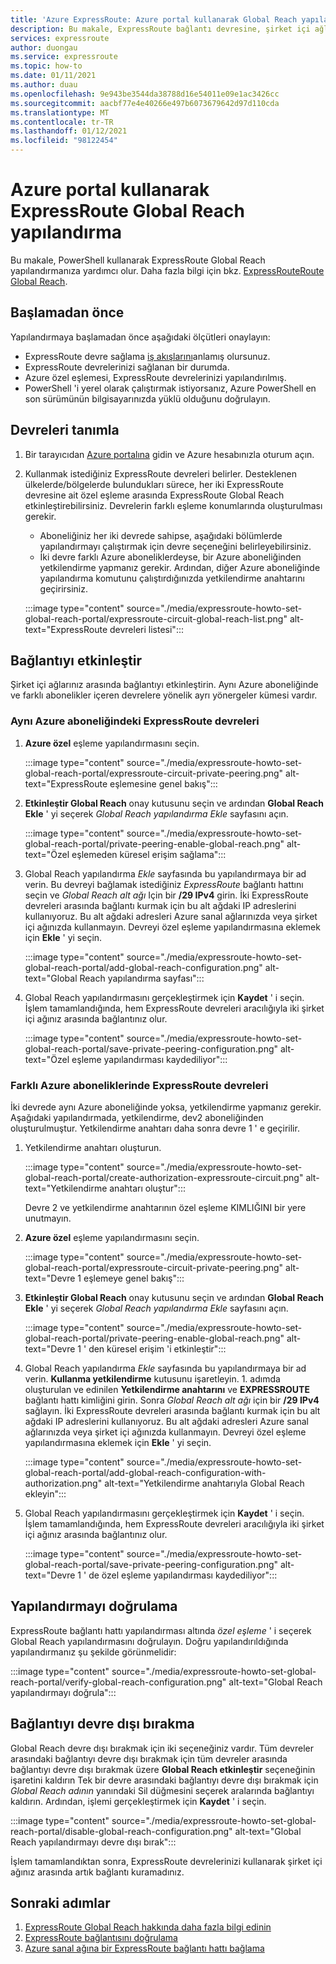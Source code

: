 ```yaml
---
title: 'Azure ExpressRoute: Azure portal kullanarak Global Reach yapılandırma'
description: Bu makale, ExpressRoute bağlantı devresine, şirket içi ağlarınızla özel bir ağ oluşturmak ve Azure portal kullanarak Global Reach etkinleştirmek için bir araya yönlendirmenize yardımcı olur.
services: expressroute
author: duongau
ms.service: expressroute
ms.topic: how-to
ms.date: 01/11/2021
ms.author: duau
ms.openlocfilehash: 9e943be3544da38788d16e54011e09e1ac3426cc
ms.sourcegitcommit: aacbf77e4e40266e497b6073679642d97d110cda
ms.translationtype: MT
ms.contentlocale: tr-TR
ms.lasthandoff: 01/12/2021
ms.locfileid: "98122454"
---
```

# <a name="configure-expressroute-global-reach-using-the-azure-portal"></a>Azure portal kullanarak ExpressRoute Global Reach yapılandırma

Bu makale, PowerShell kullanarak ExpressRoute Global Reach yapılandırmanıza yardımcı olur. Daha fazla bilgi için bkz. [ExpressRouteRoute Global Reach](expressroute-global-reach.md).

 ## <a name="before-you-begin"></a>Başlamadan önce

Yapılandırmaya başlamadan önce aşağıdaki ölçütleri onaylayın:

* ExpressRoute devre sağlama [iş akışlarını](expressroute-workflows.md)anlamış olursunuz.
* ExpressRoute devrelerinizi sağlanan bir durumda.
* Azure özel eşlemesi, ExpressRoute devrelerinizi yapılandırılmış.
* PowerShell 'i yerel olarak çalıştırmak istiyorsanız, Azure PowerShell en son sürümünün bilgisayarınızda yüklü olduğunu doğrulayın.

## <a name="identify-circuits"></a>Devreleri tanımla

1. Bir tarayıcıdan [Azure portalına](https://portal.azure.com) gidin ve Azure hesabınızla oturum açın.

2. Kullanmak istediğiniz ExpressRoute devreleri belirler. Desteklenen ülkelerde/bölgelerde bulundukları sürece, her iki ExpressRoute devresine ait özel eşleme arasında ExpressRoute Global Reach etkinleştirebilirsiniz. Devrelerin farklı eşleme konumlarında oluşturulması gerekir. 

   * Aboneliğiniz her iki devrede sahipse, aşağıdaki bölümlerde yapılandırmayı çalıştırmak için devre seçeneğini belirleyebilirsiniz.
   * İki devre farklı Azure aboneliklerdeyse, bir Azure aboneliğinden yetkilendirme yapmanız gerekir. Ardından, diğer Azure aboneliğinde yapılandırma komutunu çalıştırdığınızda yetkilendirme anahtarını geçirirsiniz.

    :::image type="content" source="./media/expressroute-howto-set-global-reach-portal/expressroute-circuit-global-reach-list.png" alt-text="ExpressRoute devreleri listesi":::

## <a name="enable-connectivity"></a>Bağlantıyı etkinleştir

Şirket içi ağlarınız arasında bağlantıyı etkinleştirin. Aynı Azure aboneliğinde ve farklı abonelikler içeren devrelere yönelik ayrı yönergeler kümesi vardır.

### <a name="expressroute-circuits-in-the-same-azure-subscription"></a>Aynı Azure aboneliğindeki ExpressRoute devreleri

1. **Azure özel** eşleme yapılandırmasını seçin. 

    :::image type="content" source="./media/expressroute-howto-set-global-reach-portal/expressroute-circuit-private-peering.png" alt-text="ExpressRoute eşlemesine genel bakış":::

1. **Etkinleştir Global Reach** onay kutusunu seçin ve ardından **Global Reach Ekle** ' yi seçerek *Global Reach yapılandırma Ekle* sayfasını açın.

    :::image type="content" source="./media/expressroute-howto-set-global-reach-portal/private-peering-enable-global-reach.png" alt-text="Özel eşlemeden küresel erişim sağlama":::

1. Global Reach yapılandırma *Ekle* sayfasında bu yapılandırmaya bir ad verin. Bu devreyi bağlamak istediğiniz *ExpressRoute* bağlantı hattını seçin ve *Global Reach alt ağı* Için bir **/29 IPv4** girin. İki ExpressRoute devreleri arasında bağlantı kurmak için bu alt ağdaki IP adreslerini kullanıyoruz. Bu alt ağdaki adresleri Azure sanal ağlarınızda veya şirket içi ağınızda kullanmayın. Devreyi özel eşleme yapılandırmasına eklemek için **Ekle** ' yi seçin.

    :::image type="content" source="./media/expressroute-howto-set-global-reach-portal/add-global-reach-configuration.png" alt-text="Global Reach yapılandırma sayfası":::

1. Global Reach yapılandırmasını gerçekleştirmek için **Kaydet** ' i seçin. İşlem tamamlandığında, hem ExpressRoute devreleri aracılığıyla iki şirket içi ağınız arasında bağlantınız olur.

    :::image type="content" source="./media/expressroute-howto-set-global-reach-portal/save-private-peering-configuration.png" alt-text="Özel eşleme yapılandırması kaydediliyor":::

### <a name="expressroute-circuits-in-different-azure-subscriptions"></a>Farklı Azure aboneliklerinde ExpressRoute devreleri

İki devrede aynı Azure aboneliğinde yoksa, yetkilendirme yapmanız gerekir. Aşağıdaki yapılandırmada, yetkilendirme, dev2 aboneliğinden oluşturulmuştur. Yetkilendirme anahtarı daha sonra devre 1 ' e geçirilir.

1. Yetkilendirme anahtarı oluşturun.

   :::image type="content" source="./media/expressroute-howto-set-global-reach-portal/create-authorization-expressroute-circuit.png" alt-text="Yetkilendirme anahtarı oluştur"::: 

   Devre 2 ve yetkilendirme anahtarının özel eşleme KIMLIĞINI bir yere unutmayın.

1. **Azure özel** eşleme yapılandırmasını seçin. 

    :::image type="content" source="./media/expressroute-howto-set-global-reach-portal/expressroute-circuit-private-peering.png" alt-text="Devre 1 eşlemeye genel bakış":::

1. **Etkinleştir Global Reach** onay kutusunu seçin ve ardından **Global Reach Ekle** ' yi seçerek *Global Reach yapılandırma Ekle* sayfasını açın.

    :::image type="content" source="./media/expressroute-howto-set-global-reach-portal/private-peering-enable-global-reach.png" alt-text="Devre 1 ' den küresel erişim 'i etkinleştir":::

1. Global Reach yapılandırma *Ekle* sayfasında bu yapılandırmaya bir ad verin. **Kullanma yetkilendirme** kutusunu işaretleyin. 1. adımda oluşturulan ve edinilen **Yetkilendirme anahtarını** ve **EXPRESSROUTE** bağlantı hattı kimliğini girin. Sonra *Global Reach alt ağı* için bir **/29 IPv4** sağlayın. İki ExpressRoute devreleri arasında bağlantı kurmak için bu alt ağdaki IP adreslerini kullanıyoruz. Bu alt ağdaki adresleri Azure sanal ağlarınızda veya şirket içi ağınızda kullanmayın. Devreyi özel eşleme yapılandırmasına eklemek için **Ekle** ' yi seçin.

    :::image type="content" source="./media/expressroute-howto-set-global-reach-portal/add-global-reach-configuration-with-authorization.png" alt-text="Yetkilendirme anahtarıyla Global Reach ekleyin":::

1. Global Reach yapılandırmasını gerçekleştirmek için **Kaydet** ' i seçin. İşlem tamamlandığında, hem ExpressRoute devreleri aracılığıyla iki şirket içi ağınız arasında bağlantınız olur.

    :::image type="content" source="./media/expressroute-howto-set-global-reach-portal/save-private-peering-configuration.png" alt-text="Devre 1 ' de özel eşleme yapılandırması kaydediliyor":::

## <a name="verify-the-configuration"></a>Yapılandırmayı doğrulama

ExpressRoute bağlantı hattı yapılandırması altında *özel eşleme* ' i seçerek Global Reach yapılandırmasını doğrulayın. Doğru yapılandırıldığında yapılandırmanız şu şekilde görünmelidir:

:::image type="content" source="./media/expressroute-howto-set-global-reach-portal/verify-global-reach-configuration.png" alt-text="Global Reach yapılandırmayı doğrula":::

## <a name="disable-connectivity"></a>Bağlantıyı devre dışı bırakma

Global Reach devre dışı bırakmak için iki seçeneğiniz vardır. Tüm devreler arasındaki bağlantıyı devre dışı bırakmak için tüm devreler arasında bağlantıyı devre dışı bırakmak üzere **Global Reach etkinleştir** seçeneğinin işaretini kaldırın Tek bir devre arasındaki bağlantıyı devre dışı bırakmak için *Global Reach adının* yanındaki Sil düğmesini seçerek aralarında bağlantıyı kaldırın. Ardından, işlemi gerçekleştirmek için **Kaydet** ' i seçin.

:::image type="content" source="./media/expressroute-howto-set-global-reach-portal/disable-global-reach-configuration.png" alt-text="Global Reach yapılandırmayı devre dışı bırak":::

İşlem tamamlandıktan sonra, ExpressRoute devrelerinizi kullanarak şirket içi ağınız arasında artık bağlantı kuramadınız.

## <a name="next-steps"></a>Sonraki adımlar
1. [ExpressRoute Global Reach hakkında daha fazla bilgi edinin](expressroute-global-reach.md)
2. [ExpressRoute bağlantısını doğrulama](expressroute-troubleshooting-expressroute-overview.md)
3. [Azure sanal ağına bir ExpressRoute bağlantı hattı bağlama](expressroute-howto-linkvnet-arm.md)
